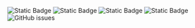 ![Static Badge](https://img.shields.io/badge/blacklists-60-000000) ![Static Badge](https://img.shields.io/badge/blacklisted-2988003-cc0000) ![Static Badge](https://img.shields.io/badge/whitelisted-2244-00CC00) ![Static Badge](https://img.shields.io/badge/streaming_blacklist-28107-000000) ![GitHub issues](https://img.shields.io/github/issues/fabriziosalmi/blacklists)
